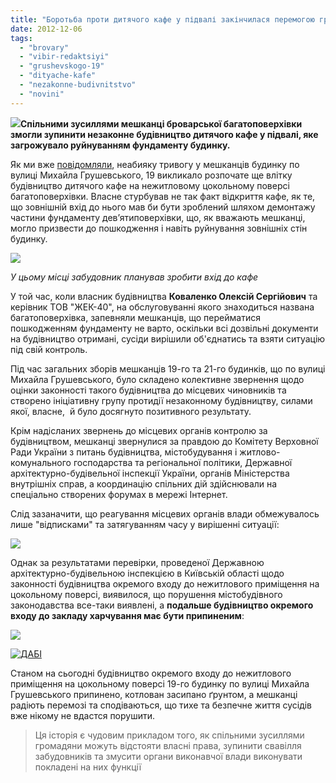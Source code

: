 ```yaml
---
title: "Боротьба проти дитячого кафе у підвалі закінчилася перемогою громади"
date: 2012-12-06
tags: 
  - "brovary"
  - "vibir-redaktsiyi"
  - "grushevskogo-19"
  - "dityache-kafe"
  - "nezakonne-budivnitstvo"
  - "novini"
---
```


[![](https://mpz.brovary.org/wp-content/uploads/2012/12/Grushevskogo-19.jpg)](https://mpz.brovary.org/wp-content/uploads/2012/12/Grushevskogo-19.jpg)**Спільними зусиллями мешканці броварської багатоповерхівки змогли зупинити незаконне будівництво дитячого кафе у підвалі, яке загрожувало руйнуванням фундаменту будинку.**

Як ми вже [повідомляли](https://mpz.brovary.org/z-lopatami-u-rukah-brovarchani-viyshli-na-zahist-svoyeyi-bagatopoverhivki-na-vul-grushevskogo/), неабияку тривогу у мешканців будинку по вулиці Михайла Грушевського, 19 викликало розпочате ще влітку будівництво дитячого кафе на нежитловому цокольному поверсі багатоповерхівки. Власне стурбував не так факт відкриття кафе, як те, що зовнішній вхід до нього мав би бути зроблений шляхом демонтажу частини фундаменту дев’ятиповерхівки, що, як вважають мешканці, могло призвести до пошкодження і навіть руйнування зовнішніх стін будинку.

[![](https://mpz.brovary.org/wp-content/uploads/2012/12/Pidkop1.jpg)](https://mpz.brovary.org/wp-content/uploads/2012/12/Pidkop1.jpg)

_У цьому місці забудовник планував зробити вхід до кафе_

У той час, коли власник будівництва **Коваленко Олексій Сергійович** та керівник ТОВ "ЖЕК-40", на обслуговуванні якого знаходиться названа багатоповерхівка, запевняли мешканців, що перейматися пошкодженням фундаменту не варто, оскільки всі дозвільні документи на будівництво отримані, сусіди вирішили об'єднатись та взяти ситуацію під свій контроль.

Під час загальних зборів мешканців 19-го та 21-го будинків, що по вулиці Михайла Грушевського, було складено колективне звернення щодо оцінки законності такого будівництва до місцевих чиновників та створено ініціативну групу протидії незаконному будівництву, силами якої, власне,  й було досягнуто позитивного результату.

Крім надісланих звернень до місцевих органів контролю за будівництвом, мешканці звернулися за правдою до Комітету Верховної Ради України з питань будівництва, містобудування і житлово-комунального господарства та регіональної політики, Державної архітектурно-будівельної інспекції України, органів Міністерства внутрішніх справ, а координацію спільних дій здійснювали на спеціально створених форумах в мережі Інтернет.

Слід зазаначити, що реагування місцевих органів влади обмежувалось лише "відписками" та затягуванням часу у вирішенні ситуації:

[![](https://mpz.brovary.org/wp-content/uploads/2012/12/vikonkom-1.jpg)](https://mpz.brovary.org/wp-content/uploads/2012/12/vikonkom-1.jpg)

Однак за результатами перевірки, проведеної Державною архітектурно-будівельною інспекцією в Київській області щодо законності будівництва окремого входу до нежитлового приміщення на цокольному поверсі, виявилося, що порушення містобудівного законодавства все-таки виявлені, а **подальше будівництво окремого входу до закладу харчування має бути припиненим**:

[![](https://mpz.brovary.org/wp-content/uploads/2012/12/page1.jpg)](https://mpz.brovary.org/wp-content/uploads/2012/12/page1.jpg)

[![](https://mpz.brovary.org/wp-content/uploads/2012/12/DABI.jpg "ДАБІ")](https://mpz.brovary.org/wp-content/uploads/2012/12/DABI.jpg)

Станом на сьогодні будівництво окремого входу до нежитлового приміщення на цокольному поверсі 19-го будинку по вулиці Михайла Грушевського припинено, котлован засипано ґрунтом, а мешканці радіють перемозі та сподіваються, що тихе та безпечне життя сусідів вже нікому не вдастся порушити.

> Ця історія є чудовим прикладом того, як спільними зусиллями громадяни можуть відстояти власні права, зупинити свавілля забудовників та змусити органи виконавчої влади виконувати покладені на них функції
